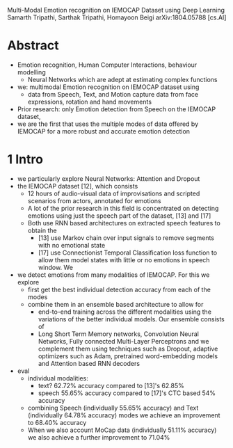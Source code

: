 Multi-Modal Emotion recognition on IEMOCAP Dataset using Deep Learning
Samarth Tripathi, Sarthak Tripathi, Homayoon Beigi
arXiv:1804.05788 [cs.AI]

# Abstract

* Emotion recognition, Human Computer Interactions, behaviour modelling
  * Neural Networks which are adept at estimating complex functions
* we: multimodal Emotion recognition on IEMOCAP dataset using
  * data from Speech, Text, and Motion capture data from face expressions,
    rotation and hand movements
* Prior research: only Emotion detection from Speech on the IEMOCAP dataset,
* we are the first that uses the multiple modes of data offered by IEMOCAP for
  a more robust and accurate emotion detection

# 1 Intro

* we particularly explore Neural Networks: Attention and Dropout
* the IEMOCAP dataset [12], which consists
  * 12 hours of audio-visual data of improvisations and scripted scenarios from
    actors, annotated for emotions
  * A lot of the prior research in this field is concentrated on detecting
    emotions using just the speech part of the dataset, [13] and [17]
  * Both use RNN based architectures on extracted speech features to obtain the
    * [13] use Markov chain over input signals to remove segments with no
      emotional state
    * [17] use Connectionist Temporal Classification loss function to allow
      them model states with little or no emotions in speech window. We
* we detect emotions from many modalities of IEMOCAP. For this we explore
  * first get the best individual detection accuracy from each of the modes
  * combine them in an ensemble based architecture to allow for
    * end-to-end training across the different modalities using the variations
      of the better individual models. Our ensemble consists of
    * Long Short Term Memory networks, Convolution Neural Networks, Fully
      connected Multi-Layer Perceptrons and we complement them using techniques
      such as Dropout, adaptive optimizers such as Adam, pretrained
      word-embedding models and Attention based RNN decoders
* eval
  * individual modalities:
    * text? 62.72% accuracy compared to [13]'s 62.85%
    * speech 55.65% accuracy compared to [17]'s CTC based 54% accuracy
  * combining Speech (individually 55.65% accuracy) and Text (individually
    64.78% accuracy) modes we achieve an improvement to 68.40% accuracy
  * When we also account MoCap data (individually 51.11% accuracy) we also
    achieve a further improvement to 71.04%
